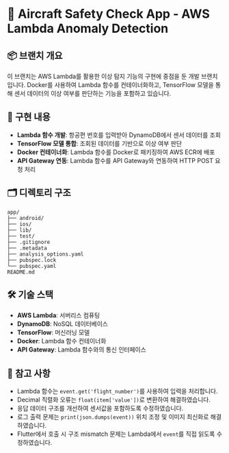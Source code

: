 # 🚀 Aircraft Safety Check App - AWS Lambda Anomaly Detection

## 📦 브랜치 개요

이 브랜치는 AWS Lambda를 활용한 이상 탐지 기능의 구현에 중점을 둔 개발 브랜치입니다. Docker를 사용하여 Lambda 함수를 컨테이너화하고, TensorFlow 모델을 통해 센서 데이터의 이상 여부를 판단하는 기능을 포함하고 있습니다.

## 🔧 구현 내용

- **Lambda 함수 개발**: 항공편 번호를 입력받아 DynamoDB에서 센서 데이터를 조회
- **TensorFlow 모델 통합**: 조회된 데이터를 기반으로 이상 여부 판단
- **Docker 컨테이너화**: Lambda 함수를 Docker로 패키징하여 AWS ECR에 배포
- **API Gateway 연동**: Lambda 함수를 API Gateway와 연동하여 HTTP POST 요청 처리

## 🗂️ 디렉토리 구조

```
app/
├── android/
├── ios/
├── lib/
├── test/
├── .gitignore
├── .metadata
├── analysis_options.yaml
├── pubspec.lock
└── pubspec.yaml
README.md
```

## 🛠️ 기술 스택

- **AWS Lambda**: 서버리스 컴퓨팅
- **DynamoDB**: NoSQL 데이터베이스
- **TensorFlow**: 머신러닝 모델
- **Docker**: Lambda 함수 컨테이너화
- **API Gateway**: Lambda 함수와의 통신 인터페이스

## 📝 참고 사항

- Lambda 함수는 `event.get('flight_number')`를 사용하여 입력을 처리합니다.
- Decimal 직렬화 오류는 `float(item['value'])`로 변환하여 해결하였습니다.
- 응답 데이터 구조를 개선하여 센서값을 포함하도록 수정하였습니다.
- 로그 출력 문제는 `print(json.dumps(event))` 위치 조정 및 이미지 최신화로 해결하였습니다.
- Flutter에서 호출 시 구조 mismatch 문제는 Lambda에서 `event`를 직접 읽도록 수정하였습니다.
